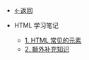 - [<-返回](learningNotes/)

- HTML 学习笔记
  - [1. HTML 常见的元素](learningNotes/htmlNotes/HTML笔记/Section1)
  - [2. 额外补充知识](learningNotes/htmlNotes/HTML笔记/Section2)
